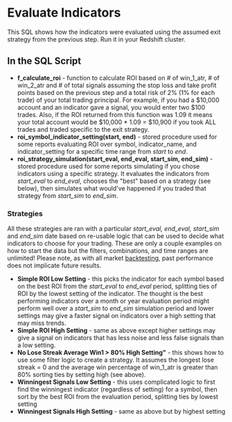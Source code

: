 # Evaluate Indicators
This SQL shows how the indicators were evaluated using the assumed exit strategy from the previous step.  Run it in your Redshift cluster.

## In the SQL Script
* **f_calculate_roi** - function to calculate ROI based on # of win_1_atr, # of win_2_atr and # of total signals assuming the stop loss and take profit points based on the previous step and a total risk of 2% (1% for each trade) of your total trading principal.  For example, if you had a $10,000 account and an indicator gave a signal, you would enter two $100 trades.  Also, if the ROI returned from this function was 1.09 it means your total account would be $10,000 * 1.09 =  $10,900 if you took ALL trades and traded specific to the exit strategy.
* **roi_symbol_indicator_setting(start, end)** - stored procedure used for some reports evaluating ROI over symbol, indicator_name, and indicator_setting for a specific time range from *start* to *end*.
* **roi_strategy_simulation(start_eval, end_eval, start_sim, end_sim)** - stored procedure used for some reports simulating if you chose indicators using a specific strategy.  It evaluates the indicators from *start_eval* to *end_eval*, chooses the "best" based on a strategy (see below), then simulates what would've happened if you traded that strategy from *start_sim* to *end_sim*.

### Strategies
All these strategies are ran with a particular *start_eval, end_eval, start_sim* and *end_sim* date based on re-usable logic that can be used to decide what indicators to choose for your trading.  These are only a couple examples on how to start the data but the filters, combinations, and time ranges are unlimited!  Please note, as with all market [backtesting](https://www.investopedia.com/terms/b/backtesting.asp), past performance does not implicate future results.
* **Simple ROI Low Setting** - this picks the indicator for each symbol based on the best ROI from the *start_eval* to *end_eval* period, splitting ties of ROI by the lowest setting of the indicator.  The thought is the best performing indicators over a month or year evaluation period might perform well over a *start_sim* to *end_sim* simulation period and lower settings may give a faster signal on indicators over a high setting that may miss trends.
* **Simple ROI High Setting** - same as above except higher settings may give a signal on indicators that has less noise and less false signals than a low setting.
* **No Lose Streak Average Win1 > 80% High Setting"** - this shows how to use some filter logic to create a strategy.  It assumes the longest lose streak = 0 and the average win percentage of win_1_atr is greater than 80% sorting ties by setting high (see above).
* **Winningest Signals Low Setting** - this uses complicated logic to first find the winningest indicator (regardless of setting) for a symbol, then sort by the best ROI from the evaluation period, splitting ties by lowest setting
* **Winningest Signals High Setting** - same as above but by highest setting
